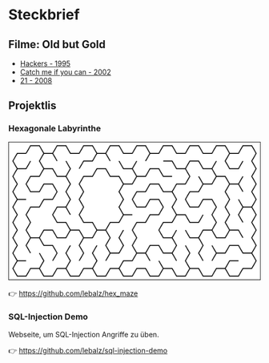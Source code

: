 # Steckbrief

## Filme: Old but Gold
- [Hackers - 1995](https://www.imdb.com/title/tt0113243/)
- [Catch me if you can - 2002](https://www.imdb.com/title/tt0264464/)
- [21 - 2008](https://www.imdb.com/title/tt0478087/)

## Projektlis

### Hexagonale Labyrinthe

![Anwendung](images/hexa-maze.svg)

👉 https://github.com/lebalz/hex_maze


### SQL-Injection Demo

Webseite, um SQL-Injection Angriffe zu üben.

👉 https://github.com/lebalz/sql-injection-demo